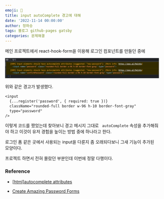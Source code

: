 ```yaml
---
emoji: 🔮
title: input autoComplete 경고에 대해
date: '2022-11-14 00:00:00'
author: 정하승
tags: 블로그 github-pages gatsby
categories: 문제해결
---
```


메인 프로젝트에서 react-hook-form을 이용해 로그인 컴포넌트를 만들던 중에

<img src='../../../assets/warning.png'/>

위와 같은 경고가 발생했다.

```tsx
<input
  {...register('password', { required: true })}
  className="rounded-full border w-96 h-10 border-font-gray"
  type="password"
/>
```

이렇게 코드를 짰었는데 찾아보니 경고 메시지 그대로 ` autoComplete` 속성을 추가해줘야 하고 이것이 유저 경험을 높이는 방법 중에 하나라고 한다.

로그인 폼 같은 곳에서 사용되는 input을 다룬지 좀 오래되다보니 그새 기능이 추가된 모양이다.

프로젝트 하면서 전혀 몰랐던 부분인데 이번에 정말 다행이다.

### Reference

- <a href='https://velog.io/@tjdgus0528/autocomplete-attributes'>[html]autocomplete attributes</a>

- <a href='https://www.chromium.org/developers/design-documents/create-amazing-password-forms/'>Create Amazing Password Forms</a>
